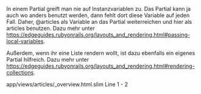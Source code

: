 In einem Partial greift man nie auf Instanzvariablen zu. 
Das Partial kann ja auch wo anders benutzt werden, dann fehlt dort diese Variable auf jeden Fall. 
Daher, @articles als Variable an das Partial weiterreichen und hier als articles benutzen. 
Dazu mehr unter https://edgeguides.rubyonrails.org/layouts_and_rendering.html#passing-local-variables.

Außerdem, wenn ihr eine Liste rendern wollt, ist dazu ebenfalls ein eigenes Partial hilfreich. 
Dazu mehr unter https://edgeguides.rubyonrails.org/layouts_and_rendering.html#rendering-collections.

app/views/articles/_overview.html.slim
Line 1 - 2
